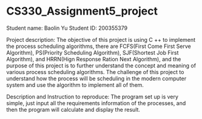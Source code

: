 # CS330_Assignment5_project
Student name: Baolin Yu
Student ID: 200355379

Project description:
	The objective of this project is using C ++ to implement the process scheduling algorithms, there are FCFS(First Come First Serve Algorithm), PS(Priority Scheduling Algorithm), SJF(Shortest Job First Algorithm), and HRRN(Hign Response Ration Next Algorithm), and the purpose of this project is to further understand the concept and meaning of various process scheduling algorithms. The challenge of this project to understand how the process will be scheduling in the modern computer system and use the algorithm to implement all of them.

Description and Instruction to reproduce:
	The program set up is very simple, just input all the requirements information of the processes, and then the program will calculate and display the result.
